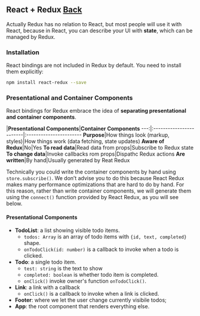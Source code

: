 ## React + Redux [Back](./../redux.md)

Actually Redux has no relation to React, but most people will use it with React, because in React, you can describe your UI with **state**, which can be managed by Redux.

### Installation

React bindings are not included in Redux by default. You need to install them explicitly:

```bash
npm install react-redux --save
```

### Presentational and Container Components

React bindings for Redux embrace the idea of **separating presentational and container components**.

|**Presentational Components**|**Container Components**
---:|:------------------------|:-----------------------
**Purpose**|How things look (markup, styles)|How things work (data fetching, state updates)
**Aware of Redux**|No|Yes
**To read data**|Read data from props|Subscribe to Redux state
**To change data**|Invoke callbacks rom props|Dispathc Redux actions
**Are written**|By hand|Usually generated by Reat Redux

Technically you could write the container components by hand using `store.subscribe()`. We don’t advise you to do this because React Redux makes many performance optimizations that are hard to do by hand. For this reason, rather than write container components, we will generate them using the `connect()` function provided by React Redux, as you will see below.

#### Presentational Components

- **TodoList**: a list showing visible todo items.
    - `todos: Array` is an array of todo items with `{id, text, completed}` shape.
    - `onTodoClick(id: number)` is a callback to invoke when a todo is clicked.
- **Todo**: a single todo item.
    - `test: string` is the text to show
    - `completed: boolean` is whether todo item is completed.
    - `onClick()` invoke owner's function `onTodoClick()`.
- **Link**: a link with a callback
    - `onClick()` is a callback to invoke when a link is clicked.
- **Footer**: where we let the user change currently visibile todos;
- **App**: the root component that renders everything else.


